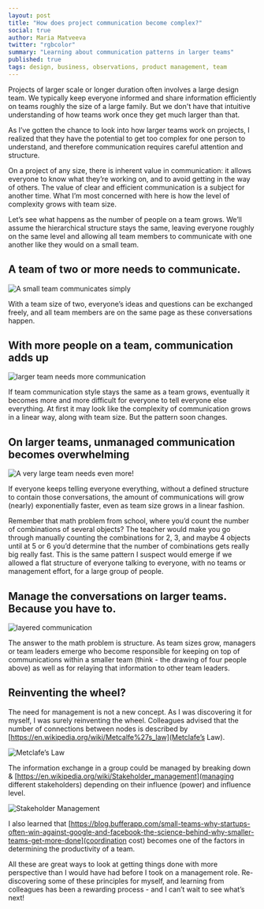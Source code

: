 ```yaml
---
layout: post
title: "How does project communication become complex?"
social: true
author: Maria Matveeva
twitter: "rgbcolor"
summary: "Learning about communication patterns in larger teams"
published: true
tags: design, business, observations, product management, team
---
```



Projects of larger scale or longer duration often involves a large design team. We typically keep everyone informed and share information efficiently on teams roughly the size of a large family. But we don't have that intuitive understanding of how teams work once they get much larger than that. 

As I’ve gotten the chance to look into how larger teams work on projects, I realized that they have the potential to get too complex for one person to understand, and therefore communication requires careful attention and structure.

On a project of any size, there is inherent value in communication: it allows everyone to know what they’re working on, and to avoid getting in the way of others. The value of clear and efficient communication is a subject for another time. What I’m most concerned with here is how the level of complexity grows with team size.

Let’s see what happens as the number of people on a team grows. We’ll assume the hierarchical structure stays the same, leaving everyone roughly on the same level and allowing all team members to communicate with one another like they would on a small team.

## A team of two or more needs to communicate.

![A small team communicates simply](https://i.imgur.com/cj1M4K3.jpg)

With a team size of two, everyone’s ideas and questions can be exchanged freely, and all team members are on the same page as these conversations happen.


## With more people on a team, communication adds up

![larger team needs more communication](https://i.imgur.com/JaKGFon.jpg)

If team communication style stays the same as a team grows, eventually it becomes more and more difficult for everyone to tell everyone else everything. At first it may look like the complexity of communication grows in a linear way, along with team size. But the pattern soon changes. 

## On larger teams, unmanaged communication becomes overwhelming

![A very large team needs even more!](https://i.imgur.com/FpVyvj5.jpg)


If everyone keeps telling everyone everything, without a defined structure to contain those conversations, the amount of communications will grow (nearly) exponentially faster, even as team size grows in a linear fashion.

Remember that math problem from school, where you’d count the number of combinations of several objects? The teacher would make you go through manually counting the combinations for 2, 3, and maybe 4 objects until at 5 or 6 you’d determine that the number of combinations gets really big really fast. This is the same pattern I suspect would emerge if we allowed a flat structure of everyone talking to everyone, with no teams or management effort, for a large group of people. 

## Manage the conversations on larger teams. Because you have to.

![layered communication](https://i.imgur.com/oEGMWPu.jpg)

The answer to the math problem is structure. As team sizes grow, managers or team leaders emerge who become responsible for keeping on top of communications within a smaller team (think - the drawing of four people above) as well as for relaying that information to other team leaders. 

## Reinventing the wheel?

The need for management is not a new concept. As I was discovering it for myself, I was surely reinventing the wheel. Colleagues advised that the number of connections between nodes is described by [https://en.wikipedia.org/wiki/Metcalfe%27s_law](Metclafe’s Law).

  
![Metclafe’s Law](https://i.imgur.com/Iv59ich.png)





The information exchange in a group could be managed by breaking down & [https://en.wikipedia.org/wiki/Stakeholder_management](managing different stakeholders) depending on their influence (power) and influence level. 



![Stakeholder Management](https://i.imgur.com/MpNKIY0.png) 



I also learned that [https://blog.bufferapp.com/small-teams-why-startups-often-win-against-google-and-facebook-the-science-behind-why-smaller-teams-get-more-done](coordination cost) becomes one of the factors in determining the productivity of a team.

All these are great ways to look at getting things done with more perspective than I would have had before I took on a management role. Re-discovering some of these principles for myself, and learning from colleagues has been a rewarding process - and I can’t wait to see what’s next!
